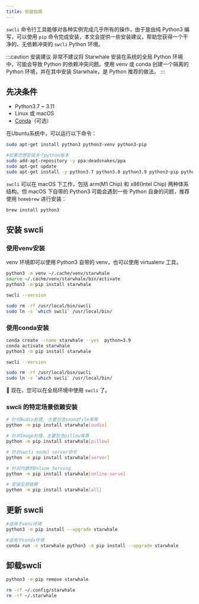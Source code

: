 ```yaml
---
title: 安装指南
---
```


`swcli` 命令行工具能够对各种实例完成几乎所有的操作，由于是由纯 Python3 编写，可以使用 `pip` 命令完成安装，本文会提供一些安装建议，帮助您获得一个干净的、无依赖冲突的 `swcli` Python 环境。

:::caution 安装建议
非常不建议将 Starwhale 安装在系统的全局 Python 环境中，可能会导致 Python 的依赖冲突问题。使用 venv 或 conda 创建一个隔离的 Python 环境，并在其中安装 Starwhale，是 Python 推荐的做法。
:::

## 先决条件

* Python3.7 ~ 3.11
* Linux 或 macOS
* [Conda](https://conda.io/)（可选）

在Ubuntu系统中，可以运行以下命令：

```bash
sudo apt-get install python3 python3-venv python3-pip

#如果您想安装多个python版本
sudo add-apt-repository -y ppa:deadsnakes/ppa
sudo apt-get update
sudo apt-get install -y python3.7 python3.8 python3.9 python3-pip python3-venv python3.8-venv python3.7-venv python3.9-venv
```

`swcli` 可以在 macOS 下工作，包括 arm(M1 Chip) 和 x86(Intel Chip) 两种体系结构。但 macOS 下自带的 Python3 可能会遇到一些 Python 自身的问题，推荐使用 `homebrew` 进行安装：

```bash
brew install python3
```

## 安装 swcli

### 使用venv安装

venv 环境即可以使用 Python3 自带的 venv，也可以使用 virtualenv 工具。

```bash
python3 -m venv ~/.cache/venv/starwhale
source ~/.cache/venv/starwhale/bin/activate
python3 -m pip install starwhale

swcli --version

sudo rm -rf /usr/local/bin/swcli
sudo ln -s `which swcli` /usr/local/bin/
```

### 使用conda安装

```bash
conda create --name starwhale --yes  python=3.9
conda activate starwhale
python3 -m pip install starwhale

swcli --version

sudo rm -rf /usr/local/bin/swcli
sudo ln -s `which swcli` /usr/local/bin/
```

👏 现在，您可以在全局环境中使用 `swcli` 了。

### swcli 的特定场景依赖安装

```bash
# 针对Audio处理, 主要包含soundfile库等
python -m pip install starwhale[audio]

# 针对Image处理，主要包含pillow库等
python -m pip install starwhale[pillow]

# 针对swcli model server命令
python -m pip install starwhale[server]

# 针对内建的Online Serving
python -m pip install starwhale[online-serve]

# 安装全部依赖
python -m pip install starwhale[all]
```

## 更新 swcli

```bash
#适用于venv环境
python3 -m pip install --upgrade starwhale

#适用于conda环境
conda run -n starwhale python3 -m pip install --upgrade starwhale
```

## 卸载swcli

```bash
python3 -m pip remove starwhale

rm -rf ~/.config/starwhale
rm -rf ~/.starwhale
```
